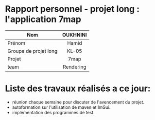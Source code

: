 # Rapport personnel - projet long : l'application 7map

| Nom                   | OUKHNINI  | 
| --------------------- | :-------: | 
| Prénom                | Hamid     | 
| Groupe de projet long |   KL-05   | 
| Projet                |   7map    |
| team                  | Rendering |

# Liste des travaux réalisés a ce jour:
  - réunion chaque semaine pour discuter de l'avencement du projet.
  - autoformation sur l'utilisation de maven et ImGui.
  - implémentation des programmes de test.
